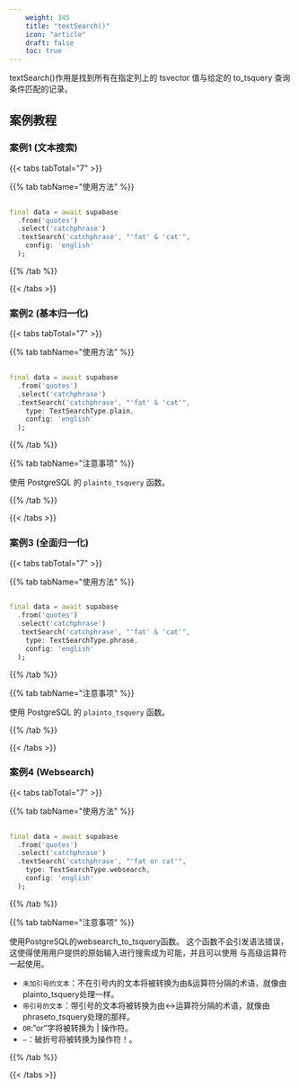 ```yaml
---
    weight: 345
    title: "textSearch()"
    icon: "article"
    draft: false
    toc: true
---
```



textSearch()作用是找到所有在指定列上的 tsvector 值与给定的 to_tsquery 查询条件匹配的记录。







## 案例教程
### 案例1 (文本搜索)

{{< tabs tabTotal="7" >}}

  
  
  
  
>

{{% tab tabName="使用方法" %}}



```dart
                                                                              
final data = await supabase
  .from('quotes')
  .select('catchphrase')
  .textSearch('catchphrase', "'fat' & 'cat'",
    config: 'english'
  );
```


{{% /tab %}}

{{< /tabs >}}


### 案例2 (基本归一化)

{{< tabs tabTotal="7" >}}

  
  
  
  
>

{{% tab tabName="使用方法" %}}



```dart
                                                                              
final data = await supabase
  .from('quotes')
  .select('catchphrase')
  .textSearch('catchphrase', "'fat' & 'cat'",
    type: TextSearchType.plain,
    config: 'english'
  );
```


{{% /tab %}}

{{% tab tabName="注意事项" %}}



使用 PostgreSQL 的 `plainto_tsquery` 函数。



{{% /tab %}}


{{< /tabs >}}




### 案例3 (全面归一化)

{{< tabs tabTotal="7" >}}

  
  
  
  
>

{{% tab tabName="使用方法" %}}



```dart
                                                                              
final data = await supabase
  .from('quotes')
  .select('catchphrase')
  .textSearch('catchphrase', "'fat' & 'cat'",
    type: TextSearchType.phrase,
    config: 'english'
  );
```


{{% /tab %}}

{{% tab tabName="注意事项" %}}



使用 PostgreSQL 的 `plainto_tsquery` 函数。



{{% /tab %}}

{{< /tabs >}}


### 案例4 (Websearch)

{{< tabs tabTotal="7" >}}

  
  
  
  
>

{{% tab tabName="使用方法" %}}



```dart
                                                                              
final data = await supabase
  .from('quotes')
  .select('catchphrase')
  .textSearch('catchphrase', "'fat or cat'",
    type: TextSearchType.websearch,
    config: 'english'
  );
```


{{% /tab %}}

{{% tab tabName="注意事项" %}}



使用PostgreSQL的websearch_to_tsquery函数。 这个函数不会引发语法错误，这使得使用用户提供的原始输入进行搜索成为可能，并且可以使用 与高级运算符一起使用。

* `未加引号的文本`：不在引号内的文本将被转换为由&运算符分隔的术语，就像由plainto_tsquery处理一样。
* `带引号的文本`：带引号的文本将被转换为由<->运算符分隔的术语，就像由phraseto_tsquery处理的那样。
* `OR`:“or”字将被转换为 | 操作符。
* `—`：破折号将被转换为操作符！。



{{% /tab %}}


{{< /tabs >}}